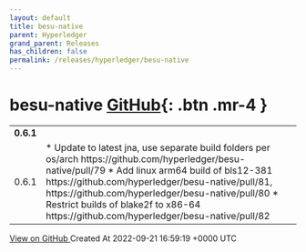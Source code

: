 ```yaml
---
layout: default
title: besu-native
parent: Hyperledger
grand_parent: Releases
has_children: false
permalink: /releases/hyperledger/besu-native
---
```


# besu-native <span class="fs-3 right-align">[GitHub](https://github.com/hyperledger/besu-native){: .btn .mr-4 }</span>


<div>
    <table>
        <tr>
            <td colspan="2">
                <b>
                    0.6.1
                </b>
            </td>
        </tr>
        <tr>
            <td>
                <span class="chip">
                    0.6.1
                </span>
            </td>
            <td>
                * Update to latest jna, use separate build folders per os/arch https://github.com/hyperledger/besu-native/pull/79
* Add linux arm64 build of bls12-381 https://github.com/hyperledger/besu-native/pull/81, https://github.com/hyperledger/besu-native/pull/80
* Restrict builds of blake2f to x86-64 https://github.com/hyperledger/besu-native/pull/82
            </td>
        </tr>
    </table>
    <a href="https://github.com/hyperledger/besu-native/releases/tag/0.6.1" class=".btn">
        View on GitHub
    </a>
    <span class="right-align">
        Created At 2022-09-21 16:59:19 +0000 UTC
    </span>
</div>

